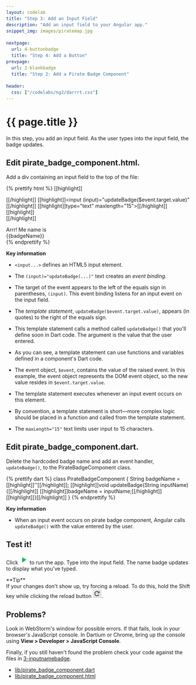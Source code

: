 ```yaml
---
layout: codelab
title: "Step 3: Add an Input Field"
description: "Add an input field to your Angular app."
snippet_img: images/piratemap.jpg

nextpage:
  url: 4-buttonbadge
  title: "Step 4: Add a Button"
prevpage:
  url: 2-blankbadge
  title: "Step 2: Add a Pirate Badge Component"

header:
  css: ["/codelabs/ng2/darrrt.css"]
---
```


# {{ page.title }}

In this step, you add an input field.
As the user types into the input field,
the badge updates.

## <i class="fa fa-anchor"> </i> Edit pirate_badge_component.html.

<div class="row"> <div class="col-md-7" markdown="1">

<div class="trydart-step-details" markdown="1">

Add a div containing an input field to the top of the file:

{% prettify html %}
[[highlight]]<div class="widgets">[[/highlight]]
  [[highlight]]<input (input)="updateBadge($event.target.value)"[[/highlight]]
         [[highlight]]type="text" maxlength="15">[[/highlight]]
[[highlight]]</div>[[/highlight]]

<div class="badge">
  <div class="greeting">Arrr! Me name is</div>
  <div class="name">{{badgeName}}</div>
</div>
{% endprettify %}

</div>

</div> <div class="col-md-5" markdown="1">

<i class="fa fa-key key-header"> </i> <strong> Key information </strong>

* `<input...>` defines an HTML5 input element.

* The `(input)="updateBadge(...)"` text creates an _event binding_.

* The target of the event appears to the left of the equals
  sign in parentheses, `(input)`.  This event binding listens
  for an input event on the input field.

* The _template statement_, `updateBadge($event.target.value)`,
  appears (in quotes) to the right of the equals sign.

* This template statement calls a method called `updateBadge()`
  that you'll define soon in Dart code. The argument is the value
  that the user entered.

* As you can see, a template statement can use
  functions and variables defined in a component's Dart code.

* The event object, `$event`, contains the value of the raised event.
  In this example, the event object represents the DOM event object,
  so the new value resides in `$event.target.value`.

* The template statement executes whenever an input event occurs on this
  element.

* By convention, a template statement is short&mdash;more
  complex logic should be placed in a function and called
  from the template statement.

* The `maxLength="15"` text limits user input to 15 characters.

</div> </div>

## <i class="fa fa-anchor"> </i> Edit pirate_badge_component.dart.

<div class="row"> <div class="col-md-7" markdown="1">

<div class="trydart-step-details" markdown="1">

Delete the hardcoded badge name and add an event handler,
`updateBadge()`, to the PirateBadgeComponent class.

{% prettify dart %}
class PirateBadgeComponent {
  String badgeName = [[highlight]]''[[/highlight]];
  [[highlight]]void updateBadge(String inputName) {[[/highlight]]
    [[highlight]]badgeName = inputName;[[/highlight]]
  [[highlight]]}[[/highlight]]
}
{% endprettify %}

</div>

</div> <div class="col-md-5" markdown="1">

<i class="fa fa-key key-header"> </i> <strong> Key information </strong>

* When an input event occurs on pirate badge component,
  Angular calls `updateBadge()` with the value entered by the user.

</div> </div>

## <i class="fa fa-anchor"> </i> Test it!

<div class="trydart-step-details" markdown="1">

Click <img src="images/run.png" alt="the green arrow"> to run the app.
Type into the input field.
The name badge updates to display what you've typed.
</div>

<div class="trydart-step-details" markdown="1">
<aside class="alert alert-success" markdown="1">
<i class="fa fa-lightbulb-o"> </i> **Tip** <br>
If your changes don't show up, try forcing a reload.
To do this, hold the Shift key while clicking the reload button
<img src="images/Chrome-reload-button.png" alt="the round reload button">.
</aside>
</div>

## Problems?

Look in WebStorm's window for possible errors.
If that fails, look in your browser's JavaScript console.
In Dartium or Chrome, bring up the console using
**View > Developer > JavaScript Console**.

Finally, if you still haven't found the problem
check your code against the files in
[3-inputnamebadge](https://github.com/dart-lang/one-hour-codelab/tree/ng2/ng2/3-inputnamebadge).

* [lib/pirate_badge_component.dart](https://raw.githubusercontent.com/dart-lang/one-hour-codelab/ng2/ng2/3-inputnamebadge/lib/pirate_badge_component.dart)
* [lib/pirate_badge_component.html](https://raw.githubusercontent.com/dart-lang/one-hour-codelab/ng2/ng2/3-inputnamebadge/lib/pirate_badge_component.html)

